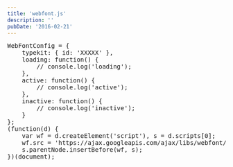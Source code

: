 ```yaml
---
title: 'webfont.js'
description: ''
pubDate: '2016-02-21'
---
```


<pre class="brush: jscript; title: ; notranslate" title="">WebFontConfig = {
	typekit: { id: 'XXXXX' },
	loading: function() {
		// console.log('loading');
	},
	active: function() {
		// console.log('active');
	},
	inactive: function() {
		// console.log('inactive');
	}
};
(function(d) {
	var wf = d.createElement('script'), s = d.scripts[0];
	wf.src = 'https://ajax.googleapis.com/ajax/libs/webfont/1.5.18/webfont.js';
	s.parentNode.insertBefore(wf, s);
})(document);
</pre>
